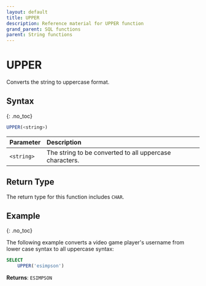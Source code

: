 ```yaml
---
layout: default
title: UPPER
description: Reference material for UPPER function
grand_parent: SQL functions
parent: String functions
---
```


# UPPER

Converts the string to uppercase format.

## Syntax
{: .no_toc}

```sql
UPPER(<string>)
```

| Parameter  | Description                                             |
| :---------- | :------------------------------------------------------- |
| `<string>` | The string to be converted to all uppercase characters. |

## Return Type
The return type for this function includes `CHAR`. 

## Example
{: .no_toc}

The following example converts a video game player's username from lower case syntax to all uppercase syntax:

```sql
SELECT
	UPPER('esimpson')
```

**Returns**: `ESIMPSON`
